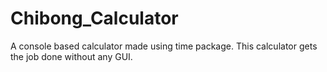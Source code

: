 # Chibong_Calculator
A console based calculator made using time package. This calculator gets the job done without any GUI. 
